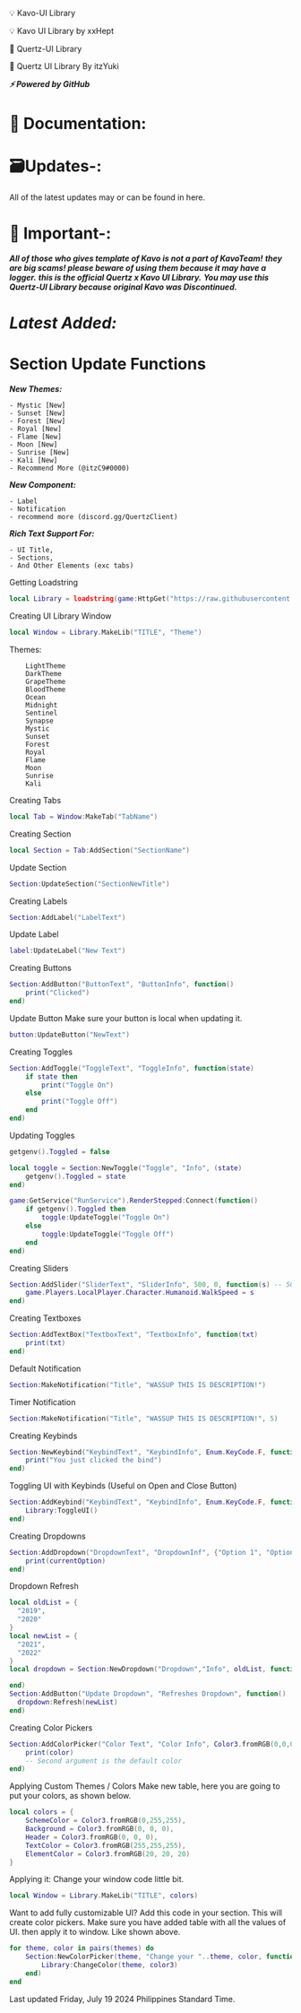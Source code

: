 💡 Kavo-UI Library

💡 Kavo UI Library by xxHept

🔮 Quertz-UI Library

🔮 Quertz UI Library By itzYuki

***⚡ Powered by GitHub***

# 📂 Documentation:

# 🗃️Updates-:
All of the latest updates may or can be found in here.

# 🚨 Important-:
***All of those who gives template of Kavo is not a part of KavoTeam!***
***they are big scams! please beware of using them because it may have a logger.***
***this is the official Quertz x Kavo UI Library.***
***You may use this Quertz-UI Library because original Kavo was Discontinued.***

# ***Latest Added:***
# Section Update Functions
***New Themes:***
```
- Mystic [New]
- Sunset [New]
- Forest [New]
- Royal [New]
- Flame [New]
- Moon [New]
- Sunrise [New]
- Kali [New]
- Recommend More (@itzC9#0000)
```

***New Component:***
```
- Label
- Notification
- recommend more (discord.gg/QuertzClient)
```

***Rich Text Support For:***
```
- UI Title,
- Sections,
- And Other Elements (exc tabs)
```

Getting Loadstring
```lua
local Library = loadstring(game:HttpGet("https://raw.githubusercontent.com/itzC9/Quertz-UI/main/Quertz.lua"))()
```
Creating UI Library Window
```lua
local Window = Library.MakeLib("TITLE", "Theme")
```
Themes:
```
    LightTheme
    DarkTheme
    GrapeTheme
    BloodTheme
    Ocean
    Midnight
    Sentinel
    Synapse
    Mystic
    Sunset
    Forest
    Royal
    Flame
    Moon
    Sunrise
    Kali
```
Creating Tabs
```lua
local Tab = Window:MakeTab("TabName")
```
Creating Section
```lua
local Section = Tab:AddSection("SectionName")
```
Update Section
```lua
Section:UpdateSection("SectionNewTitle")
```
Creating Labels
```lua
Section:AddLabel("LabelText")
```
Update Label
```lua
label:UpdateLabel("New Text")
```
Creating Buttons
```lua
Section:AddButton("ButtonText", "ButtonInfo", function()
    print("Clicked")
end)
```
Update Button
Make sure your button is local when updating it.
```lua
button:UpdateButton("NewText")
```
Creating Toggles
```lua
Section:AddToggle("ToggleText", "ToggleInfo", function(state)
    if state then
        print("Toggle On")
    else
        print("Toggle Off")
    end
end)
```
Updating Toggles
```lua
getgenv().Toggled = false

local toggle = Section:NewToggle("Toggle", "Info", (state)
    getgenv().Toggled = state
end)

game:GetService("RunService").RenderStepped:Connect(function()
	if getgenv().Toggled then
		toggle:UpdateToggle("Toggle On")
	else
		toggle:UpdateToggle("Toggle Off")
	end
end)
```
Creating Sliders
```lua
Section:AddSlider("SliderText", "SliderInfo", 500, 0, function(s) -- 500 (MaxValue) | 0 (MinValue)
    game.Players.LocalPlayer.Character.Humanoid.WalkSpeed = s
end)
```
Creating Textboxes
```lua
Section:AddTextBox("TextboxText", "TextboxInfo", function(txt)
	print(txt)
end)
```

Default Notification
```lua
Section:MakeNotification("Title", "WASSUP THIS IS DESCRIPTION!")
```
Timer Notification
```lua
Section:MakeNotification("Title", "WASSUP THIS IS DESCRIPTION!", 5)
```
Creating Keybinds
```lua
Section:NewKeybind("KeybindText", "KeybindInfo", Enum.KeyCode.F, function()
	print("You just clicked the bind")
end)
```
Toggling UI with Keybinds (Useful on Open and Close Button)
```lua
Section:AddKeybind("KeybindText", "KeybindInfo", Enum.KeyCode.F, function()
	Library:ToggleUI()
end)
```
Creating Dropdowns
```lua
Section:AddDropdown("DropdownText", "DropdownInf", {"Option 1", "Option 2", "Option 3"}, function(currentOption)
    print(currentOption)
end)
```
Dropdown Refresh
```lua
local oldList = {
  "2019",
  "2020"
}
local newList = {
  "2021",
  "2022"
}
local dropdown = Section:NewDropdown("Dropdown","Info", oldList, function()

end)
Section:AddButton("Update Dropdown", "Refreshes Dropdown", function()
  dropdown:Refresh(newList)
end)
```
Creating Color Pickers
```lua
Section:AddColorPicker("Color Text", "Color Info", Color3.fromRGB(0,0,0), function(color)
    print(color)
    -- Second argument is the default color
end)
```
Applying Custom Themes / Colors
Make new table, here you are going to put your colors, as shown below.

```lua
local colors = {
    SchemeColor = Color3.fromRGB(0,255,255),
    Background = Color3.fromRGB(0, 0, 0),
    Header = Color3.fromRGB(0, 0, 0),
    TextColor = Color3.fromRGB(255,255,255),
    ElementColor = Color3.fromRGB(20, 20, 20)
}
```
Applying it: Change your window code little bit.

```lua
local Window = Library.MakeLib("TITLE", colors)
```
Want to add fully customizable UI?
Add this code in your section. This will create color pickers.
Make sure you have added table with all the values of UI. then apply it to window. Like shown above.
```lua
for theme, color in pairs(themes) do
    Section:NewColorPicker(theme, "Change your "..theme, color, function(color3)
        Library:ChangeColor(theme, color3)
    end)
end
```
Last updated Friday, July 19 2024 Philippines Standard Time.
